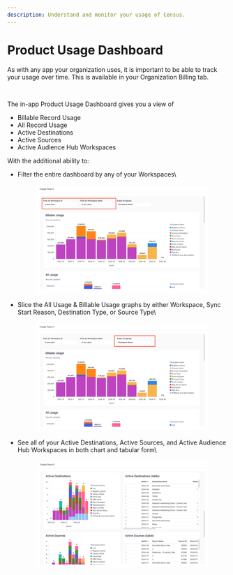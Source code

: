 ```yaml
---
description: Understand and monitor your usage of Census.
---
```


# Product Usage Dashboard

As with any app your organization uses, it is important to be able to track your usage over time. This is available in your Organization Billing tab.

<figure><img src="../../.gitbook/assets/image (45).png" alt=""><figcaption></figcaption></figure>

The in-app Product Usage Dashboard gives you a view of&#x20;

* Billable Record Usage
* All Record Usage
* Active Destinations
* Active Sources
* Active Audience Hub Workspaces

With the additional ability to:

*   Filter the entire dashboard by any of your Workspaces\


    <figure><img src="../../.gitbook/assets/image (2) (1) (1) (1) (1).png" alt=""><figcaption></figcaption></figure>
*   Slice the All Usage & Billable Usage graphs by either Workspace, Sync Start Reason, Destination Type, or Source Type\


    <figure><img src="../../.gitbook/assets/image (3) (1) (1) (1) (2).png" alt=""><figcaption></figcaption></figure>
*   See all of your Active Destinations, Active Sources, and Active Audience Hub Workspaces in both chart and tabular form\


    <figure><img src="../../.gitbook/assets/image (4) (1) (1).png" alt=""><figcaption></figcaption></figure>
